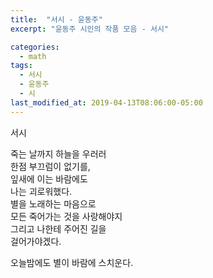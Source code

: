 ```yaml
---
title:  "서시 - 윤동주"
excerpt: "윤동주 시인의 작품 모음 - 서시"

categories:
  - math
tags:
  - 서시
  - 윤동주
  - 시
last_modified_at: 2019-04-13T08:06:00-05:00
---
```


서시

죽는 날까지 하늘을 우러러  
한점 부끄럼이 없기를,  
잎새에 이는 바람에도  
나는 괴로워했다.  
별을 노래하는 마음으로  
모든 죽어가는 것을 사랑해야지  
그리고 나한테 주어진 길을  
걸어가야겠다.  

오늘밤에도 별이 바람에 스치운다.